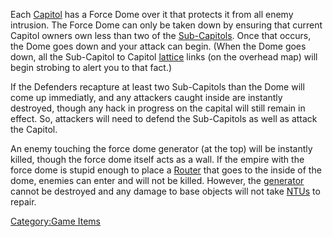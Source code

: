 Each [Capitol](Capitol "wikilink") has a Force Dome over it that
protects it from all enemy intrusion. The Force Dome can only be taken
down by ensuring that current Capitol owners own less than two of the
[Sub-Capitols](Sub-Capitol "wikilink"). Once that occurs, the Dome goes
down and your attack can begin. (When the Dome goes down, all the
Sub-Capitol to Capitol [lattice](lattice "wikilink") links (on the
overhead map) will begin strobing to alert you to that fact.)

If the Defenders recapture at least two Sub-Capitols than the Dome will
come up immediatly, and any attackers caught inside are instantly
destroyed, though any hack in progress on the capital will still remain
in effect. So, attackers will need to defend the Sub-Capitols as well as
attack the Capitol.

An enemy touching the force dome generator (at the top) will be
instantly killed, though the force dome itself acts as a wall. If the
empire with the force dome is stupid enough to place a
[Router](Router "wikilink") that goes to the inside of the dome, enemies
can enter and will not be killed. However, the
[generator](generator "wikilink") cannot be destroyed and any damage to
base objects will not take [NTUs](NTU "wikilink") to repair.

[Category:Game Items](Category:Game_Items "wikilink")